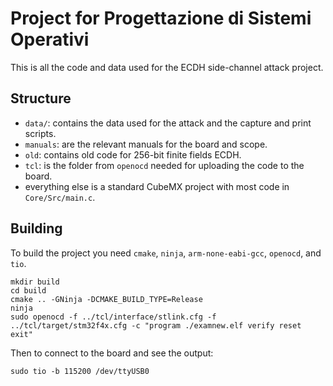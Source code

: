 # Project for Progettazione di Sistemi Operativi

This is all the code and data used for the ECDH side-channel attack project.

## Structure
- `data/`: contains the data used for the attack and the capture and print scripts.
- `manuals`: are the relevant manuals for the board and scope.
- `old`: contains old code for 256-bit finite fields ECDH.
- `tcl`: is the folder from `openocd` needed for uploading the code to the board.
- everything else is a standard CubeMX project with most code in `Core/Src/main.c`.

## Building
To build the project you need `cmake`, `ninja`, `arm-none-eabi-gcc`, `openocd`, and `tio`.

```shell
mkdir build
cd build
cmake .. -GNinja -DCMAKE_BUILD_TYPE=Release
ninja
sudo openocd -f ../tcl/interface/stlink.cfg -f ../tcl/target/stm32f4x.cfg -c "program ./examnew.elf verify reset exit"
```

Then to connect to the board and see the output:

```shell
sudo tio -b 115200 /dev/ttyUSB0
```

